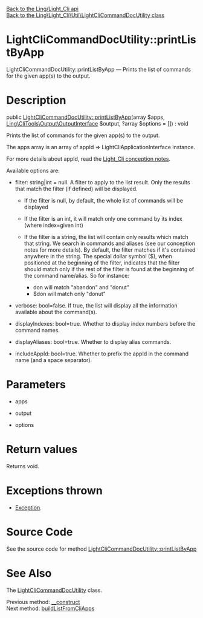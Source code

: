 [Back to the Ling/Light_Cli api](https://github.com/lingtalfi/Light_Cli/blob/master/doc/api/Ling/Light_Cli.md)<br>
[Back to the Ling\Light_Cli\Util\LightCliCommandDocUtility class](https://github.com/lingtalfi/Light_Cli/blob/master/doc/api/Ling/Light_Cli/Util/LightCliCommandDocUtility.md)


LightCliCommandDocUtility::printListByApp
================



LightCliCommandDocUtility::printListByApp — Prints the list of commands for the given app(s) to the output.




Description
================


public [LightCliCommandDocUtility::printListByApp](https://github.com/lingtalfi/Light_Cli/blob/master/doc/api/Ling/Light_Cli/Util/LightCliCommandDocUtility/printListByApp.md)(array $apps, [Ling\CliTools\Output\OutputInterface](https://github.com/lingtalfi/CliTools/blob/master/doc/api/Ling/CliTools/Output/OutputInterface.md) $output, ?array $options = []) : void




Prints the list of commands for the given app(s) to the output.

The apps array is an array of appId => LightCliApplicationInterface instance.

For more details about appId, read the [Light_Cli conception notes](https://github.com/lingtalfi/Light_Cli/blob/master/doc/pages/conception-notes.md).



Available options are:
- filter: string|int = null. A filter to apply to the list result. Only the results that match the filter (if defined) will be displayed.
     - If the filter is null, by default, the whole list of commands will be displayed
     - If the filter is an int, it will match only one command by its index (where index=given int)
     - If the filter is a string, the list will contain only results which match that string.
         We search in commands and aliases (see our conception notes for more details).
         By default, the filter matches if it's contained anywhere in the string.
         The special dollar symbol ($), when positioned at the beginning of the filter, indicates that the filter
         should match only if the rest of the filter is found at the beginning of the command name/alias.
         So for instance:

         - don will match "abandon" and "donut"
         - $don will match only "donut"

- verbose: bool=false. If true, the list will display all the information available about the command(s).
- displayIndexes: bool=true. Whether to display index numbers before the command names.
- displayAliases: bool=true. Whether to display alias commands.
- includeAppId: bool=true. Whether to prefix the appId in the command name (and a space separator).




Parameters
================


- apps

    

- output

    

- options

    


Return values
================

Returns void.


Exceptions thrown
================

- [Exception](http://php.net/manual/en/class.exception.php).&nbsp;







Source Code
===========
See the source code for method [LightCliCommandDocUtility::printListByApp](https://github.com/lingtalfi/Light_Cli/blob/master/Util/LightCliCommandDocUtility.php#L76-L259)


See Also
================

The [LightCliCommandDocUtility](https://github.com/lingtalfi/Light_Cli/blob/master/doc/api/Ling/Light_Cli/Util/LightCliCommandDocUtility.md) class.

Previous method: [__construct](https://github.com/lingtalfi/Light_Cli/blob/master/doc/api/Ling/Light_Cli/Util/LightCliCommandDocUtility/__construct.md)<br>Next method: [buildListFromCliApps](https://github.com/lingtalfi/Light_Cli/blob/master/doc/api/Ling/Light_Cli/Util/LightCliCommandDocUtility/buildListFromCliApps.md)<br>

